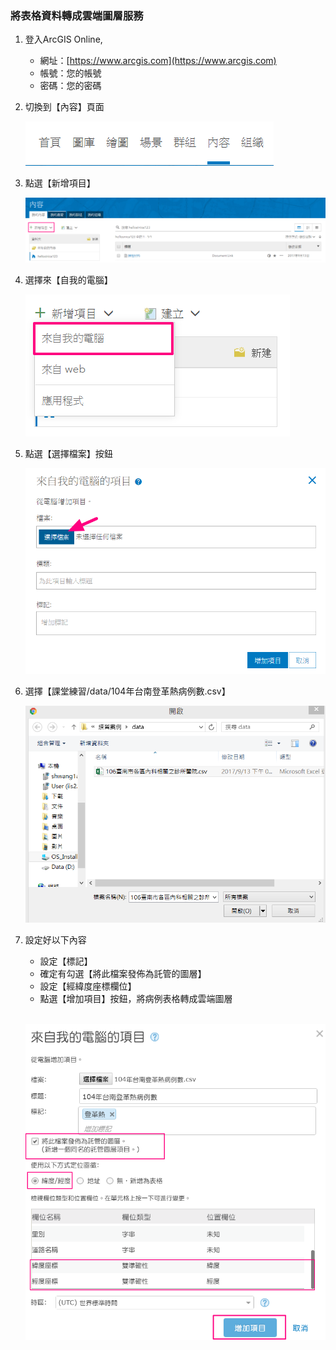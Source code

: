 ### 將表格資料轉成雲端圖層服務

1.  登入ArcGIS Online,
    
    - 網址：[https://www.arcgis.com](https://www.arcgis.com)
    - 帳號：您的帳號
    - 密碼：您的密碼

2.  切換到【內容】頁面
    
    ![](/assets/ex01/image2.png)

3.  點選【新增項目】
    
    ![](/assets/ex01/image3.png)
    
4.  選擇來【自我的電腦】
    
    ![](/assets/ex01/image4.png)

5.  點選【選擇檔案】按鈕

    ![](/assets/ex01/image5.png)

6.  選擇【課堂練習/data/104年台南登革熱病例數.csv】
    
    ![](/assets/ex01/image6.png)
    
7.  設定好以下內容
    
    - 設定【標記】
    - 確定有勾選【將此檔案發佈為託管的圖層】
    - 設定【經緯度座標欄位】
    - 點選【增加項目】按鈕，將病例表格轉成雲端圖層
    
    <br/>
    
    ![](/assets/ex01/image7.png)